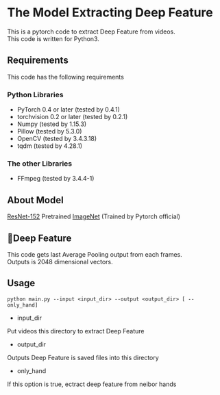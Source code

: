 # The Model Extracting Deep Feature
This is a pytorch code to extract Deep Feature from videos.  
This code is written for Python3.

## Requirements

This code has the following requirements

### Python Libraries

- PyTorch 0.4 or later (tested by 0.4.1)
- torchvision 0.2 or later (tested by 0.2.1)
- Numpy (tested by 1.15.3)
- Pillow (tested by 5.3.0)
- OpenCV (tested by 3.4.3.18)
- tqdm (tested by 4.28.1)

### The other Libraries

- FFmpeg (tested by 3.4.4-1)

## About Model

[ResNet-152](https://arxiv.org/abs/1512.03385) Pretrained [ImageNet](http://www.image-net.org) (Trained by Pytorch official)

## Deep Feature

This code gets last Average Pooling output from each frames.  
Outputs is 2048 dimensional vectors.

## Usage

```
python main.py --input <input_dir> --output <output_dir> [ --only_hand]
```

- input_dir

Put videos this directory to extract Deep Feature

- output_dir

Outputs Deep Feature is saved files into this directory

- only_hand

If this option is true, ectract deep feature from neibor hands